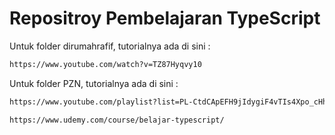 
# Repositroy Pembelajaran TypeScript

Untuk folder dirumahrafif, tutorialnya ada di sini :

```bash
https://www.youtube.com/watch?v=TZ87Hyqvy10
```

Untuk folder PZN, tutorialnya ada di sini :

```bash
https://www.youtube.com/playlist?list=PL-CtdCApEFH9jIdygiF4vTIs4Xpo_cHhC
```
```bash
https://www.udemy.com/course/belajar-typescript/
```
